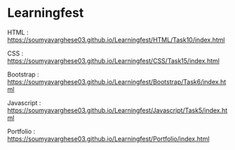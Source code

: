 # Learningfest
HTML : 
https://soumyavarghese03.github.io/Learningfest/HTML/Task10/index.html

CSS : 
https://soumyavarghese03.github.io/Learningfest/CSS/Task15/index.html

Bootstrap : 
https://soumyavarghese03.github.io/Learningfest/Bootstrap/Task6/index.html

Javascript :
https://soumyavarghese03.github.io/Learningfest/Javascript/Task5/index.html

Portfolio :
https://soumyavarghese03.github.io/Learningfest/Portfolio/index.html
